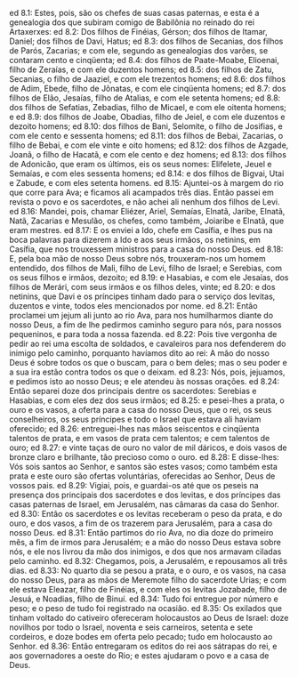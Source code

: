 ed 8.1: Estes, pois, são os chefes de suas casas paternas, e esta é a genealogia dos que subiram comigo de Babilônia no reinado do rei Artaxerxes:
ed 8.2: Dos filhos de Finéias, Gérson; dos filhos de Itamar, Daniel; dos filhos de Davi, Hatus;
ed 8.3: dos filhos de Secanias, dos filhos de Parós, Zacarias; e com ele, segundo as genealogias dos varões, se contaram cento e cinqüenta;
ed 8.4: dos filhos de Paate-Moabe, Elioenai, filho de Zeraías, e com ele duzentos homens;
ed 8.5: dos filhos de Zatu, Secanias, o filho de Jaaziel, e com ele trezentos homens;
ed 8.6: dos filhos de Adim, Ebede, filho de Jônatas, e com ele cinqüenta homens;
ed 8.7: dos filhos de Elão, Jesaías, filho de Atalias, e com ele setenta homens;
ed 8.8: dos filhos de Sefatias, Zebadias, filho de Micael, e com ele oitenta homens; e
ed 8.9: dos filhos de Joabe, Obadias, filho de Jeiel, e com ele duzentos e dezoito homens;
ed 8.10: dos filhos de Bani, Selomite, o filho de Josifias, e com ele cento e sessenta homens;
ed 8.11: dos filhos de Bebai, Zacarias, o filho de Bebai, e com ele vinte e oito homens;
ed 8.12: dos filhos de Azgade, Joanã, o filho de Hacatã, e com ele cento e dez homens;
ed 8.13: dos filhos de Adonicão, que eram os últimos, eis os seus nomes: Elifelete, Jeuel e Semaías, e com eles sessenta homens;
ed 8.14: e dos filhos de Bigvai, Utai e Zabude, e com eles setenta homens.
ed 8.15: Ajuntei-os à margem do rio que corre para Ava; e ficamos ali acampados três dias. Então passei em revista o povo e os sacerdotes, e não achei ali nenhum dos filhos de Levi.
ed 8.16: Mandei, pois, chamar Eliézer, Ariel, Semaías, Elnatã, Jaribe, Elnatã, Natã, Zacarias e Mesulão, os chefes, como também, Joiaribe e Elnatã, que eram mestres.
ed 8.17: E os enviei a Ido, chefe em Casífia, e lhes pus na boca palavras para dizerem a Ido e aos seus irmãos, os netinins, em Casífia, que nos trouxessem ministros para a casa do nosso Deus.
ed 8.18: E, pela boa mão de nosso Deus sobre nós, trouxeram-nos um homem entendido, dos filhos de Mali, filho de Levi, filho de Israel; e Serebias, com os seus filhos e irmãos, dezoito;
ed 8.19: e Hasabias, e com ele Jesaías, dos filhos de Merári, com seus irmãos e os filhos deles, vinte;
ed 8.20: e dos netinins, que Davi e os príncipes tinham dado para o serviço dos levitas, duzentos e vinte, todos eles mencionados por nome.
ed 8.21: Então proclamei um jejum ali junto ao rio Ava, para nos humilharmos diante do nosso Deus, a fim de lhe pedirmos caminho seguro para nós, para nossos pequeninos, e para toda a nossa fazenda.
ed 8.22: Pois tive vergonha de pedir ao rei uma escolta de soldados, e cavaleiros para nos defenderem do inimigo pelo caminho, porquanto havíamos dito ao rei: A mão do nosso Deus é sobre todos os que o buscam, para o bem deles; mas o seu poder e a sua ira estão contra todos os que o deixam.
ed 8.23: Nós, pois, jejuamos, e pedimos isto ao nosso Deus; e ele atendeu às nossas orações.
ed 8.24: Então separei doze dos principais dentre os sacerdotes: Serebias e Hasabias, e com eles dez dos seus irmãos;
ed 8.25: e pesei-lhes a prata, o ouro e os vasos, a oferta para a casa do nosso Deus, que o rei, os seus conselheiros, os seus príncipes e todo o Israel que estava ali haviam oferecido;
ed 8.26: entreguei-lhes nas mãos seiscentos e cinqüenta talentos de prata, e em vasos de prata cem talentos; e cem talentos de ouro;
ed 8.27: e vinte taças de ouro no valor de mil dáricos, e dois vasos de bronze claro e brilhante, tão precioso como o ouro.
ed 8.28: E disse-lhes: Vós sois santos ao Senhor, e santos são estes vasos; como também esta prata e este ouro são ofertas voluntárias, oferecidas ao Senhor, Deus de vossos pais.
ed 8.29: Vigiai, pois, e guardai-os até que os peseis na presença dos principais dos sacerdotes e dos levitas, e dos príncipes das casas paternas de Israel, em Jerusalém, nas câmaras da casa do Senhor.
ed 8.30: Então os sacerdotes e os levitas receberam o peso da prata, e do ouro, e dos vasos, a fim de os trazerem para Jerusalém, para a casa do nosso Deus.
ed 8.31: Então partimos do rio Ava, no dia doze do primeiro mês, a fim de irmos para Jerusalém; e a mão do nosso Deus estava sobre nós, e ele nos livrou da mão dos inimigos, e dos que nos armavam ciladas pelo caminho.
ed 8.32: Chegamos, pois, a Jerusalém, e repousamos ali três dias.
ed 8.33: No quarto dia se pesou a prata, e o ouro, e os vasos, na casa do nosso Deus, para as mãos de Meremote filho do sacerdote Urias; e com ele estava Eleazar, filho de Finéias, e com eles os levitas Jozabade, filho de Jesuá, e Noadias, filho de Binuí.
ed 8.34: Tudo foi entregue por número e peso; e o peso de tudo foi registrado na ocasião.
ed 8.35: Os exilados que tinham voltado do cativeiro ofereceram holocaustos ao Deus de Israel: doze novilhos por todo o Israel, noventa e seis carneiros, setenta e sete cordeiros, e doze bodes em oferta pelo pecado; tudo em holocausto ao Senhor.
ed 8.36: Então entregaram os editos do rei aos sátrapas do rei, e aos governadores a oeste do Rio; e estes ajudaram o povo e a casa de Deus.
